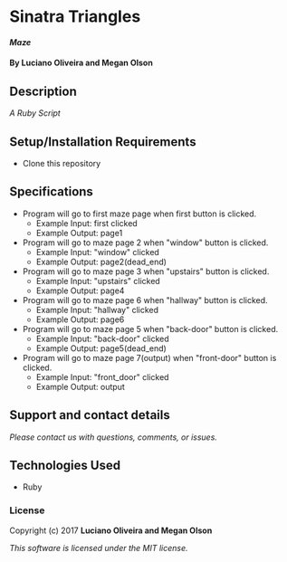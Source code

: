 # Sinatra Triangles

#### _Maze_

#### By Luciano Oliveira and Megan Olson

## Description

_A Ruby Script_

## Setup/Installation Requirements

* Clone this repository

## Specifications
* Program will go to first maze page when first button is clicked.
  * Example Input: first clicked
  * Example Output: page1
* Program will go to maze page 2 when "window" button is clicked.
  * Example Input: "window" clicked  
  * Example Output: page2(dead_end)
* Program will go to maze page 3 when "upstairs" button is clicked.
  * Example Input: "upstairs" clicked
  * Example Output: page4
* Program will go to maze page 6 when "hallway" button is clicked.
  * Example Input: "hallway" clicked
  * Example Output: page6
* Program will go to maze page 5 when "back-door" button is clicked.
  * Example Input: "back-door" clicked
  * Example Output: page5(dead_end)
* Program will go to maze page 7(output) when "front-door" button is clicked.
  * Example Input: "front_door" clicked
  * Example Output: output

## Support and contact details

_Please contact us with questions, comments, or issues._

## Technologies Used

* Ruby

### License

Copyright (c) 2017 **Luciano Oliveira and Megan Olson**

*This software is licensed under the MIT license.*
